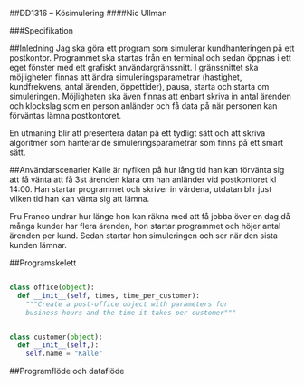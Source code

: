 ##DD1316 – Kösimulering
####Nic Ullman

###Specifikation

##Inledning
Jag ska göra ett program som simulerar kundhanteringen på ett postkontor. Programmet ska startas från en terminal 
och sedan öppnas i ett eget fönster med ett grafiskt användargränssnitt. I gränssnittet ska möjligheten finnas att 
ändra simuleringsparametrar (hastighet, kundfrekvens, antal ärenden, öppettider), pausa, starta och starta om simuleringen. 
Möjligheten ska även finnas att enbart skriva in antal ärenden och klockslag som en person anländer och få data 
på när personen kan förväntas lämna postkontoret.

En utmaning blir att presentera datan på ett tydligt sätt och att skriva algoritmer som hanterar de 
simuleringsparametrar som finns på ett smart sätt.

##Användarscenarier
Kalle är nyfiken på hur lång tid han kan förvänta sig att få vänta att få 3st ärenden klara om han anländer vid 
postkontoret kl 14:00. Han startar programmet och skriver in värdena, utdatan blir just vilken tid han kan vänta sig att lämna.

Fru Franco undrar hur länge hon kan räkna med att få jobba över en dag då många kunder har flera ärenden, 
hon startar programmet och höjer antal ärenden per kund. Sedan startar hon simuleringen och ser när den sista kunden lämnar.

##Programskelett
```python

class office(object):
  def __init__(self, times, time_per_customer):
    """Create a post-office object with parameters for 
    business-hours and the time it takes per customer"""


class customer(object):
  def __init__(self,):
    self.name = "Kalle"


```

##Programflöde och dataflöde
